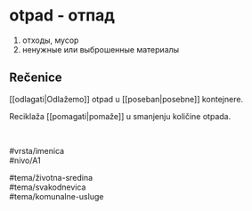 # otpad - отпад

1. отходы, мусор  
2. ненужные или выброшенные материалы

## Rečenice

[[odlagati|Odlažemo]] otpad u [[poseban|posebne]] kontejnere.

Reciklaža [[pomagati|pomaže]] u smanjenju količine otpada.

<br>

#vrsta/imenica  
#nivo/A1  

#tema/životna-sredina  
#tema/svakodnevica  
#tema/komunalne-usluge  
